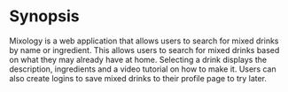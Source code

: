 # Synopsis
Mixology is a web application that allows users to search for mixed drinks by name or ingredient. This allows users to search for mixed drinks based on what they may already have at home. Selecting a drink displays the description, ingredients and a video tutorial on how to make it. Users can also create logins to save mixed drinks to their profile page to try later. 
